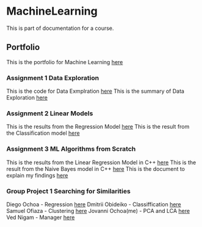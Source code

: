 # MachineLearning
This is part of documentation for a course.

## Portfolio

This is the portfolio for Machine Learning [here](portfolio.pdf) 

### Assignment 1 Data Exploration
This is the code for Data Exmplration [here](DataExploration.cpp) 
This is the summary of Data Exploration [here](DataExploration.pdf)

### Assignment 2 Linear Models
This is the results from the Regression Model [here](Regression.pdf) 
This is the result from the Classification model [here](Classification.pdf) 

### Assignment 3 ML Algorithms from Scratch
This is the results from the Linear Regression Model in C++ [here](LinearRegression.cpp) 
This is the result from the Naive Bayes model in C++ [here](NaiveBayes.cpp) 
This is the document to explain my findings [here](LinearAndBayes.pdf) 

### Group Project 1 Searching for Similarities
Diego Ochoa - Regression [here](SFSRegression)
Dmitrii Obideiko - Classiffication [here](clustering2.pdf)
Samuel Ofiaza - Clustering [here](Clustering.pdf)
Jovanni Ochoa(me) - PCA and LCA [here](PCA_and_LDA.pdf)
Ved Nigam - Manager [here](Searching_For_Similarities.pdf)
